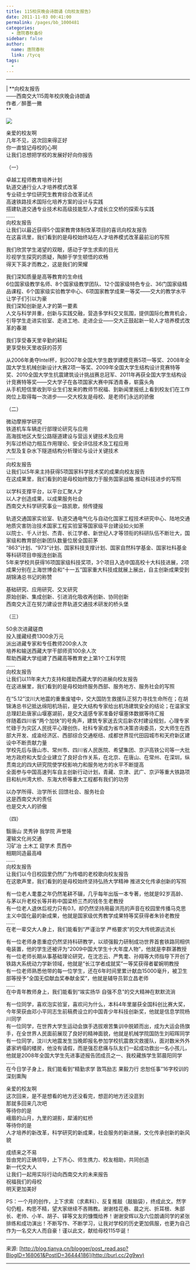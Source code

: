 ```yaml
---
title: 115校庆晚会诗朗诵《向校友报告》
date: 2011-11-03 00:41:00
permalink: /pages/bb_1000481
categories: 
  - 唐院春秋备份
sidebar: false
author: 
  name: 唐院春秋
  link: /tycq
tags: 
  - 
---
```


* * *

  
|  **向校友报告  
——西南交大115周年校庆晚会诗朗诵  
作者／醉墨一撇  
**

![](/pic/img4.ph.126.net_oDOfXd3VraCrg9Mie64q8w==_1345450388693990574.jpg)

  

亲爱的校友啊  
几年不见，这次回来得正好  
你一直惦记母校的心啊  
让我们总想把学校的发展好好向你报告

（一）

卓越工程师教育培养计划  
轨道交通行业人才培养模式改革  
专业硕士学位研究生教育综合改革试点  
高速铁路技术国际化培养方案的设计与实践  
搭建轨道交通专业技术和高级技能型人才成长立交桥的探索与实践  
……  
向校友报告  
让我们以最近获得5个国家教育体制改革项目的喜讯向校友报告  
在这喜讯里，我们看到的是母校始终站在人才培养模式改革最前沿的写照

我们欣赏学生渴望的双眼，感动于学生求索的目光  
珍视学生探究的质疑，陶醉于学生顿悟的欢畅  
得天下英才而教之，这是我们的荣耀

我们深知质量是高等教育的生命线  
6位国家级教学名师、8个国家级教学团队、12个国家级特色专业、36门国家级精品课程、6个国家级实验教学中心、6项国家教学成果一等奖——交大的教学水平让学子们引以为豪  
我们深知创新是人才的第一要素  
人文与科学并重，创新与实践交融，营造多学科交叉氛围，提供国际化教育机会，引导学生走进实验室、走进工地、走进企业——交大正鼓起新一轮人才培养模式改革的春潮

我们享受春天里辛勤的耕耘  
更享受秋天里收获的芬芳

从2006年勇夺Intel杯，到2007年全国大学生数学建模竞赛5项一等奖、2008年全国大学生机械创新设计大赛2项一等奖、2009年全国大学生结构设计竞赛特等奖、2010全国大学生抗震建筑设计挑战赛总冠军、2011年再获全国大学生结构设计竞赛特等奖——交大学子在各项国家大赛中挥洒青春，崭露头角  
从手机短信里收到毕业生们发来的教师节祝福、到新闻里报纸上看到校友们在工作岗位上取得每一次进步——交大校友是母校、是老师们永远的骄傲

（二）

微动摩擦学研究  
铁道机车车辆走行部理论研究与应用  
高海拔地区大型公路隧道建设与营运关键技术及应用  
列车过桥动力相互作用理论、安全评估技术及工程应用  
大型及复杂水下隧道结构分析理论与设计关键技术  
……  
向校友报告  
让我们以5年来主持获得5项国家科学技术奖的成果向校友报告  
在这成果里，我们看到的是母校始终致力于服务国家战略 推动科技进步的写照

以学科支撑平台，以平台汇聚人才  
以人才创造成果，以成果服务社会  
西南交大科学研究事业一路凯歌，频传捷报

轨道交通国家实验室、轨道交通电气化与自动化国家工程技术研究中心、陆地交通地质灾害防治技术国家工程实验室等国家级平台建设如火如荼  
以院士、千人计划、杰青、长江学者、新世纪人才等领衔的科研队伍不断壮大，国家级和教育部创新团队数量位居全国前茅  
“863”计划、“973”计划、国家科技支撑计划、国家自然科学基金、国家社科基金等科研项目申报连创新高  
5年来学校共获得16项国家级科技奖项，3个项目入选中国高校十大科技进展，2项成果分别在上海世博会和“十一五”国家重大科技成就展上展出，自主创新成果受到胡锦涛总书记的称赞

基础研究、应用研究、交叉研究  
原始创新、集成创新、引进消化吸收再创新、协同创新  
西南交大正在努力建设世界轨道交通技术研发的桥头堡

（三）

50余次进藏磋商  
投入援藏经费1300余万元  
派出进藏专家和专任教师200余人次  
培养和输送西藏大学干部师资100余人次  
帮助西藏大学组建了西藏高等教育史上第1个工科学院  
……  
向校友报告  
让我们以11年来大力支持和援助西藏大学的进展向校友报告  
在这进展里，我们看到的是母校始终服务西部、服务地方、服务社会的写照

在“5.12”汶川大地震的重重废墟中，交大国防生救援队正努力寻找生命所在；在胡锦涛总书记抵达绵阳机场前，是交大结构专家给出机场建筑安全的结论；在温家宝总理赶赴唐家山堰塞湖前，是交大遥感专家准备好堰塞体数据等待汇报  
伴随着四川省“两个加快”的号角声，建筑专家送去灾后新农村建设规划，心理专家忙碌于为灾区人民抚平心理创伤，社科专家成为省市决策咨询委员，交大师生在西部大开发、成渝经济区、西部综合交通枢纽、成都世界现代田园城市和天府新区建设中不断贡献力量  
学校先后与唐山市、常州市、四川省人民医院、希望集团、京沪高铁公司等一大批地方政府和大型企业建立了良好合作关系，在北京、在唐山、在常州、在深圳，纵贯南北的四大研究院使学校影响力和服务地方的水平不断提高  
全面参与中国高速列车自主创新行动计划，青藏、京津、武广、京沪等重大铁路项目和杭州湾大桥、东海大桥等重大工程都有我们的功劳

以办学所得、治学所长 回馈社会、服务社会  
这是西南交大的责任  
也是交大人的骄傲

（四）

翳唐山 灵秀钟 我学院 声誉隆  
灌输文化尚交通  
习矿冶 土木工 窥学术 贯西中  
相期同造最高峰  
……  
向校友报告  
让我们以今日校园里仍然广为传唱的老校歌向校友报告  
在这歌声里，我们看到的是母校始终坚持弘扬大学精神 推进文化传承创新的写照

有一位老人耄耋之年仍然笔耕不辍，几乎每年出版一本专著，他就是92岁高龄、与茅以升老校长等并称中国梁桥三杰的钱冬生老教授  
有一位老人退休后视力只有0.1，却仍然坚持用最洪亮的声音在校园里传播马克思主义中国化最的新成果，他就是国家级优秀教学成果特等奖获得者朱铃老教授  
……  
在老一辈交大人身上，我们能看到“严谨治学 严格要求”的交大传统源远流长

有一位老师身患重症仍然坚持科研教学，以顽强毅力研制成功世界首套铁路同相供电装置，他的学生还被评为“2009中国大学生十大年度人物”，他就是李群湛教授  
有一位老师长期从事基础理论研究，在沈志云、严隽耄、孙翔等大师指导下开创了铁路大系统动力学新领域，他就是“长江学者成就奖”一等奖获得者翟婉明教授  
有一位老师熟悉他带的每一位学生，还在6年时间里累计献血15000毫升，被卫生部等授予“全国无偿献血奖奉献金奖”，他就是辅导员郭立昌老师  
……  
在中青年教师身上，我们能看到“竢实扬华 自强不息”的交大精神在默默流淌

有一位同学，喜欢泡实验室，喜欢问为什么，本科4年里屡获全国科创比赛大奖，今年荣获由邓小平同志生前稿费设立的中国青少年科技创新奖，他就是信息学院杨川同学  
有一位同学，在世界大学生运动会旗手选拔艰苦集训中脱颖而出，成为大运会扬旗手，在全世界人民面前展现了良好的精神面貌，他就是机械学院国防生刘昭晖同学  
有一位同学，汶川大地震发生当晚即报名参加学校抗震救灾救援队，面对数米外外婆家坍塌的楼房，他没有请假，而是强忍悲痛与队友们一起成功救出一名小孩儿，他就是2008年全国大学生先进事迹报告团成员之一、我校藏族学生郭晨阳同学  
……  
在今日学子身上，我们能看到“精勤求学 敦笃励志 果毅力行 忠恕任事”16字校训的深刻熏陶

亲爱的校友啊  
这次回来，是不是想看的地方还没看完，想逛的地方还没逛到  
那就多回来几次吧  
等待你的是  
峨眉的山月，九里的湖影，犀浦的虹桥  
等待你的是  
人才培养的新改革，科学研究的新成果，社会服务的新进展，文化传承创新的新风貌

成绩来之不易  
皆由党的正确领导，上下齐心、师生携力、校友相助，共同创造  
新一代交大人  
让我们一起用实际行动向西南交大的未来报告  
祝福我们的母校  
明天更加美好

  
PS：一个月的创作，上下求索（求素料）、反复推敲（敲脑袋），终成此文。然字句仍粗，构思不精，望大家继续不吝赐教。谢谢桂花巷、晨之光、折耳根、朱部长、老帅、小羊、胡子、铎等文友的慷慨给养！谢谢安辉以及六位朗诵同学的紧张排练和成功演出！不断写作、不断学习，让我对学校的历史更加佩服，也更为自己作为一名交大人而自豪！谨以此文，献给母校115华诞！

* * *

来源:
[http://blog.tianya.cn/blogger/post_read.asp?BlogID=168061&PostID=36444186](http://burl.cc/2g9wv)  
  
---
